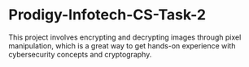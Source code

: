 # Prodigy-Infotech-CS-Task-2

This project involves encrypting and decrypting images through pixel manipulation, which is a great way to get hands-on experience with cybersecurity concepts and cryptography.
